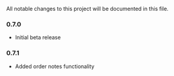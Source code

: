 All notable changes to this project will be documented in this file.

### 0.7.0

- Initial beta release

###  0.7.1

- Added order notes functionality
